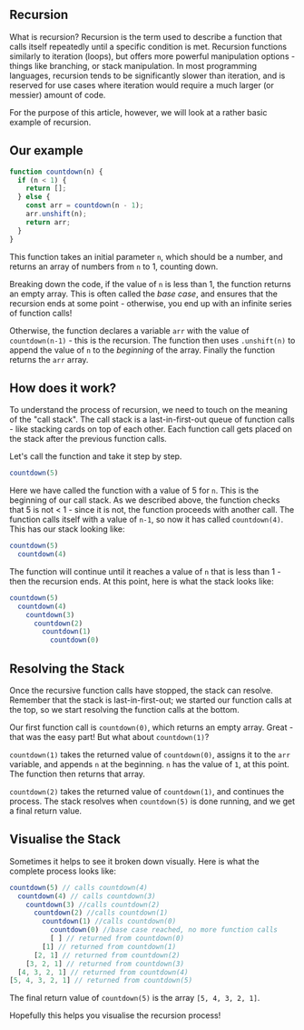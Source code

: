## Recursion

What is recursion? Recursion is the term used to describe a function that calls itself repeatedly until a specific condition is met. Recursion functions similarly to iteration (loops), but offers more powerful manipulation options - things like branching, or stack manipulation. In most programming languages, recursion tends to be significantly slower than iteration, and is reserved for use cases where iteration would require a much larger (or messier) amount of code. 

For the purpose of this article, however, we will look at a rather basic example of recursion.

## Our example

```js
function countdown(n) {
  if (n < 1) {
    return [];
  } else {
    const arr = countdown(n - 1);
    arr.unshift(n);
    return arr;
  }
}
```

This function takes an initial parameter `n`, which should be a number, and returns an array of numbers from `n` to 1, counting down. 

Breaking down the code, if the value of `n` is less than 1, the function returns an empty array. This is often called the *base case*, and ensures that the recursion ends at some point - otherwise, you end up with an infinite series of function calls!

Otherwise, the function declares a variable `arr` with the value of `countdown(n-1)` - this is the recursion. The function then uses `.unshift(n)` to append the value of `n` to the *beginning* of the array. Finally the function returns the `arr` array.

## How does it work?

To understand the process of recursion, we need to touch on the meaning of the "call stack". The call stack is a last-in-first-out queue of function calls - like stacking cards on top of each other. Each function call gets placed on the stack after the previous function calls.

Let's call the function and take it step by step. 
```js
countdown(5)
```
Here we have called the function with a value of 5 for `n`. This is the beginning of our call stack. As we described above, the function checks that 5 is not < 1 - since it is not, the function proceeds with another call. The function calls itself with a value of `n-1`, so now it has called `countdown(4)`. This has our stack looking like:
```js
countdown(5)
  countdown(4)
```

The function will continue until it reaches a value of `n` that is less than 1 - then the recursion ends. At this point, here is what the stack looks like:
```js
countdown(5)
  countdown(4)
    countdown(3)
      countdown(2)
        countdown(1)
          countdown(0)
```

## Resolving the Stack

Once the recursive function calls have stopped, the stack can resolve. Remember that the stack is last-in-first-out; we started our function calls at the top, so we start resolving the function calls at the bottom.

Our first function call is `countdown(0)`, which returns an empty array. Great - that was the easy part! But what about `countdown(1)`?

`countdown(1)` takes the returned value of `countdown(0)`, assigns it to the `arr` variable, and appends `n` at the beginning. `n` has the value of `1`, at this point. The function then returns that array. 

`countdown(2)` takes the returned value of `countdown(1)`, and continues the process. The stack resolves when `countdown(5)` is done running, and we get a final return value. 

## Visualise the Stack

Sometimes it helps to see it broken down visually. Here is what the complete process looks like:

```js
countdown(5) // calls countdown(4)
  countdown(4) // calls countdown(3)
    countdown(3) //calls countdown(2)
      countdown(2) //calls countdown(1)
        countdown(1) //calls countdown(0)
          countdown(0) //base case reached, no more function calls
          [ ] // returned from countdown(0)
        [1] // returned from countdown(1)
      [2, 1] // returned from countdown(2)
    [3, 2, 1] // returned from countdown(3)
  [4, 3, 2, 1] // returned from countdown(4)
[5, 4, 3, 2, 1] // returned from countdown(5)
```

The final return value of `countdown(5)` is the array `[5, 4, 3, 2, 1]`. 

Hopefully this helps you visualise the recursion process!